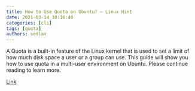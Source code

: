 ```yaml
---
title: How to Use Quota on Ubuntu? – Linux Hint
date: 2021-03-14 10:16:40
categories: [cli]
tags: [quota]
authors: sedlav
---
```


A Quota is a built-in feature of the Linux kernel that is used to set a limit of how much disk space a user or a group can use. This guide will show you how to use quota in a multi-user environment on Ubuntu. Please continue reading to learn more.

[Link](https://linuxhint.com/use-quota-on-ubuntu/)
